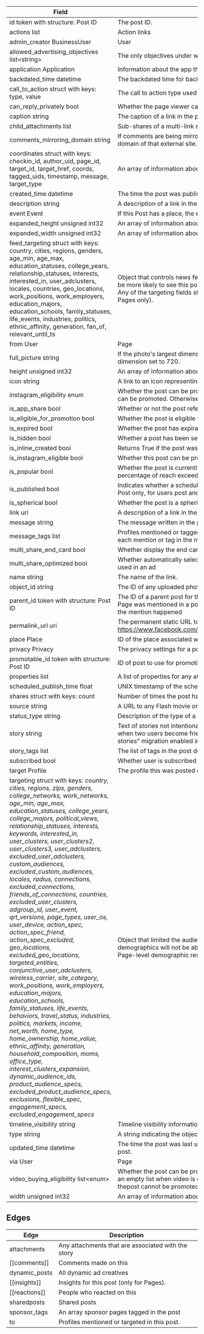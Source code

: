 |                                                                                                                                                                                                                                                                                                                                                                                                                                                                                                                                                                                                                        Field                                                                                                                                                                                                                                                                                                                                                                                                                                                                                                                                                                                                                        |                                                                                                                                 Description                                                                                                                                  |
|-----------------------------------------------------------------------------------------------------------------------------------------------------------------------------------------------------------------------------------------------------------------------------------------------------------------------------------------------------------------------------------------------------------------------------------------------------------------------------------------------------------------------------------------------------------------------------------------------------------------------------------------------------------------------------------------------------------------------------------------------------------------------------------------------------------------------------------------------------------------------------------------------------------------------------------------------------------------------------------------------------------------------------------------------------------------------------------------------------------------------------------------------------------------------------------------------------------------------------------------------------|------------------------------------------------------------------------------------------------------------------------------------------------------------------------------------------------------------------------------------------------------------------------------|
|                                                                                                                                                                                                                                                                                                                                                                                                                                                                                                                                                                                                          id token with structure: Post ID                                                                                                                                                                                                                                                                                                                                                                                                                                                                                                                                                                                                           |                                                                                                                                 The post ID.                                                                                                                                 |
|                                                                                                                                                                                                                                                                                                                                                                                                                                                                                                                                                                                                                    actions list                                                                                                                                                                                                                                                                                                                                                                                                                                                                                                                                                                                                                     |                                                                                                                                 Action links                                                                                                                                 |
|                                                                                                                                                                                                                                                                                                                                                                                                                                                                                                                                                                                                     admin_creator BusinessUser|User|Application                                                                                                                                                                                                                                                                                                                                                                                                                                                                                                                                                                                                     |                                                                                      The admin creator of a Page Post. Only available if there exists more than one admin for the page.                                                                                      |
|                                                                                                                                                                                                                                                                                                                                                                                                                                                                                                                                                                                                     allowed_advertising_objectives list\<string\>                                                                                                                                                                                                                                                                                                                                                                                                                                                                                                                                                                                                     |                                                                                                         The only objectives under which this post can be advertised                                                                                                          |
|                                                                                                                                                                                                                                                                                                                                                                                                                                                                                                                                                                                                               application Application                                                                                                                                                                                                                                                                                                                                                                                                                                                                                                                                                                                                               |                                                                                                            Information about the app this post was published by.                                                                                                             |
|                                                                                                                                                                                                                                                                                                                                                                                                                                                                                                                                                                                                               backdated_time datetime                                                                                                                                                                                                                                                                                                                                                                                                                                                                                                                                                                                                               |                                                                                           The backdated time for backdate post. For regular post, this field will be set to null.                                                                                            |
|                                                                                                                                                                                                                                                                                                                                                                                                                                                                                                                                                                                                    call_to_action struct with keys: type, value                                                                                                                                                                                                                                                                                                                                                                                                                                                                                                                                                                                                     |                                                                                                The call to action type used in any Page posts for mobile app engagement ads.                                                                                                 |
|                                                                                                                                                                                                                                                                                                                                                                                                                                                                                                                                                                                                              can_reply_privately bool                                                                                                                                                                                                                                                                                                                                                                                                                                                                                                                                                                                                               |                                                                                                        Whether the page viewer can send a private reply to this post                                                                                                         |
|                                                                                                                                                                                                                                                                                                                                                                                                                                                                                                                                                                                                                   caption string                                                                                                                                                                                                                                                                                                                                                                                                                                                                                                                                                                                                                    |                                                                                                        The caption of a link in the post (appears beneath the name).                                                                                                         |
|                                                                                                                                                                                                                                                                                                                                                                                                                                                                                                                                                                                                               child_attachments list                                                                                                                                                                                                                                                                                                                                                                                                                                                                                                                                                                                                                |                                                                                                                    Sub-shares of a multi-link share post                                                                                                                     |
|                                                                                                                                                                                                                                                                                                                                                                                                                                                                                                                                                                                                          comments_mirroring_domain string                                                                                                                                                                                                                                                                                                                                                                                                                                                                                                                                                                                                           |                                                                                 If comments are being mirrored to an external site, this function returns the domain of that external site.                                                                                  |
|                                                                                                                                                                                                                                                                                                                                                                                                                                                                                                                                                     coordinates struct with keys: checkin_id, author_uid, page_id, target_id, target_href, coords, tagged_uids, timestamp, message, target_type                                                                                                                                                                                                                                                                                                                                                                                                                                                                                                                                                     |                                                                                                           An array of information about the attachment to the post                                                                                                           |
|                                                                                                                                                                                                                                                                                                                                                                                                                                                                                                                                                                                                                created_time datetime                                                                                                                                                                                                                                                                                                                                                                                                                                                                                                                                                                                                                |                                                                                                    The time the post was published, expressed as UNIX timestamp  Default                                                                                                     |
|                                                                                                                                                                                                                                                                                                                                                                                                                                                                                                                                                                                                                 description string                                                                                                                                                                                                                                                                                                                                                                                                                                                                                                                                                                                                                  |                                                                                                      A description of a link in the post (appears beneath the caption).                                                                                                      |
|                                                                                                                                                                                                                                                                                                                                                                                                                                                                                                                                                                                                                     event Event                                                                                                                                                                                                                                                                                                                                                                                                                                                                                                                                                                                                                     |                                                                                                        If this Post has a place, the event associated with the place                                                                                                         |
|                                                                                                                                                                                                                                                                                                                                                                                                                                                                                                                                                                                                           expanded_height unsigned int32                                                                                                                                                                                                                                                                                                                                                                                                                                                                                                                                                                                                            |                                                                                                           An array of information about the attachment to the post                                                                                                           |
|                                                                                                                                                                                                                                                                                                                                                                                                                                                                                                                                                                                                            expanded_width unsigned int32                                                                                                                                                                                                                                                                                                                                                                                                                                                                                                                                                                                                            |                                                                                                           An array of information about the attachment to the post                                                                                                           |
|                                                                                                                                                                                                                                                                                                                                                                                                                    feed_targeting struct with keys: country, cities, regions, genders, age_min, age_max, education_statuses, college_years, relationship_statuses, interests, interested_in, user_adclusters, locales, countries, geo_locations, work_positions, work_employers, education_majors, education_schools, family_statuses, life_events, industries, politics, ethnic_affinity, generation, fan_of, relevant_until_ts                                                                                                                                                                                                                                                                                                                                                                                                                    | Object that controls news feed targeting for this post. Anyone in these groups will be more likely to see this post, others will be less likely, but may still see it anyway. Any of the targeting fields shown here can be used, none are required (applies to Pages only). |
|                                                                                                                                                                                                                                                                                                                                                                                                                                                                                                                                                                                                                   from User|Page                                                                                                                                                                                                                                                                                                                                                                                                                                                                                                                                                                                                                    |                                                                                                      The ID of the user, page, group, or event that published the post                                                                                                       |
|                                                                                                                                                                                                                                                                                                                                                                                                                                                                                                                                                                                                                 full_picture string                                                                                                                                                                                                                                                                                                                                                                                                                                                                                                                                                                                                                 |                                                                                  If the photo's largest dimension exceeds 720 pixels, it is resized, with the largest dimension set to 720.                                                                                  |
|                                                                                                                                                                                                                                                                                                                                                                                                                                                                                                                                                                                                                height unsigned int32                                                                                                                                                                                                                                                                                                                                                                                                                                                                                                                                                                                                                |                                                                                                           An array of information about the attachment to the post                                                                                                           |
|                                                                                                                                                                                                                                                                                                                                                                                                                                                                                                                                                                                                                     icon string                                                                                                                                                                                                                                                                                                                                                                                                                                                                                                                                                                                                                     |                                                                                                            A link to an icon representing the type of this post.                                                                                                             |
|                                                                                                                                                                                                                                                                                                                                                                                                                                                                                                                                                                                                             instagram_eligibility enum                                                                                                                                                                                                                                                                                                                                                                                                                                                                                                                                                                                                              |                                                       Whether the post can be promoted on Instagram. It returns the enum "eligible" if it can be promoted. Otherwise it returns an enum for why it cannot be promoted                                                        |
|                                                                                                                                                                                                                                                                                                                                                                                                                                                                                                                                                                                                                  is_app_share bool                                                                                                                                                                                                                                                                                                                                                                                                                                                                                                                                                                                                                  |                                                                                                                  Whether or not the post references an app                                                                                                                   |
|                                                                                                                                                                                                                                                                                                                                                                                                                                                                                                                                                                                                           is_eligible_for_promotion bool                                                                                                                                                                                                                                                                                                                                                                                                                                                                                                                                                                                                            |                                                                                                                 Whether the post is eligible for promotion.                                                                                                                  |
|                                                                                                                                                                                                                                                                                                                                                                                                                                                                                                                                                                                                                   is_expired bool                                                                                                                                                                                                                                                                                                                                                                                                                                                                                                                                                                                                                   |                                                                                                             Whether the post has expiration time that has passed                                                                                                             |
|                                                                                                                                                                                                                                                                                                                                                                                                                                                                                                                                                                                                                   is_hidden bool                                                                                                                                                                                                                                                                                                                                                                                                                                                                                                                                                                                                                    |                                                                                                                    Whether a post has been set to hidden                                                                                                                     |
|                                                                                                                                                                                                                                                                                                                                                                                                                                                                                                                                                                                                               is_inline_created bool                                                                                                                                                                                                                                                                                                                                                                                                                                                                                                                                                                                                                |                                                                                                        Returns True if the post was created inline when creating ads.                                                                                                        |
|                                                                                                                                                                                                                                                                                                                                                                                                                                                                                                                                                                                                             is_instagram_eligible bool                                                                                                                                                                                                                                                                                                                                                                                                                                                                                                                                                                                                              |                                                                                                                Whether this post can be promoted in Instagram                                                                                                                |
|                                                                                                                                                                                                                                                                                                                                                                                                                                                                                                                                                                                                                   is_popular bool                                                                                                                                                                                                                                                                                                                                                                                                                                                                                                                                                                                                                   |                                                                        Whether the post is currently popular. Based on whether the total actions as a percentage of reach exceeds a certain threshold                                                                        |
|                                                                                                                                                                                                                                                                                                                                                                                                                                                                                                                                                                                                                  is_published bool                                                                                                                                                                                                                                                                                                                                                                                                                                                                                                                                                                                                                  |                                                        Indicates whether a scheduled post was published (applies to scheduled Page Post only, for users post and instanlty published posts this value is always true)                                                        |
|                                                                                                                                                                                                                                                                                                                                                                                                                                                                                                                                                                                                                  is_spherical bool                                                                                                                                                                                                                                                                                                                                                                                                                                                                                                                                                                                                                  |                                                                                                                  Whether the post is a spherical video post                                                                                                                  |
|                                                                                                                                                                                                                                                                                                                                                                                                                                                                                                                                                                                                                      link uri                                                                                                                                                                                                                                                                                                                                                                                                                                                                                                                                                                                                                       |                                                                                                      A description of a link in the post (appears beneath the caption).                                                                                                      |
|                                                                                                                                                                                                                                                                                                                                                                                                                                                                                                                                                                                                                   message string                                                                                                                                                                                                                                                                                                                                                                                                                                                                                                                                                                                                                    |                                                                                                                   The message written in the post  Default                                                                                                                   |
|                                                                                                                                                                                                                                                                                                                                                                                                                                                                                                                                                                                                                  message_tags list                                                                                                                                                                                                                                                                                                                                                                                                                                                                                                                                                                                                                  |                                                                            Profiles mentioned or tagged in a message. This is an object with a unique key for each mention or tag in the message.                                                                            |
|                                                                                                                                                                                                                                                                                                                                                                                                                                                                                                                                                                                                              multi_share_end_card bool                                                                                                                                                                                                                                                                                                                                                                                                                                                                                                                                                                                                              |                                                                                                           Whether display the end card for a multi-link share post                                                                                                           |
|                                                                                                                                                                                                                                                                                                                                                                                                                                                                                                                                                                                                             multi_share_optimized bool                                                                                                                                                                                                                                                                                                                                                                                                                                                                                                                                                                                                              |                                                                                       Whether automatically select the order of the links in multi-link share post when used in an ad                                                                                        |
|                                                                                                                                                                                                                                                                                                                                                                                                                                                                                                                                                                                                                     name string                                                                                                                                                                                                                                                                                                                                                                                                                                                                                                                                                                                                                     |                                                                                                                            The name of the link.                                                                                                                             |
|                                                                                                                                                                                                                                                                                                                                                                                                                                                                                                                                                                                                                  object_id string                                                                                                                                                                                                                                                                                                                                                                                                                                                                                                                                                                                                                   |                                                                                                         The ID of any uploaded photo or video attached to the post.                                                                                                          |
|                                                                                                                                                                                                                                                                                                                                                                                                                                                                                                                                                                                                       parent_id token with structure: Post ID                                                                                                                                                                                                                                                                                                                                                                                                                                                                                                                                                                                                       |                                      The ID of a parent post for this post, if it exists. For example, if this story is a 'Your Page was mentioned in a post' story, the parent_id will be the original post where the mention happened                                      |
|                                                                                                                                                                                                                                                                                                                                                                                                                                                                                                                                                                                                                  permalink_url uri                                                                                                                                                                                                                                                                                                                                                                                                                                                                                                                                                                                                                  |                                                                  The permanent static URL to the post on www.facebook.com. Example: https://www.facebook.com/FacebookforDevelopers/posts/10153449196353553                                                                   |
|                                                                                                                                                                                                                                                                                                                                                                                                                                                                                                                                                                                                                     place Place                                                                                                                                                                                                                                                                                                                                                                                                                                                                                                                                                                                                                     |                                                                                                                   ID of the place associated with the post                                                                                                                   |
|                                                                                                                                                                                                                                                                                                                                                                                                                                                                                                                                                                                                                   privacy Privacy                                                                                                                                                                                                                                                                                                                                                                                                                                                                                                                                                                                                                   |                                                                                                                       The privacy settings for a post                                                                                                                        |
|                                                                                                                                                                                                                                                                                                                                                                                                                                                                                                                                                                                                     promotable_id token with structure: Post ID                                                                                                                                                                                                                                                                                                                                                                                                                                                                                                                                                                                                     |                                                                                                 ID of post to use for promotion for stories that cannot be promoted directly                                                                                                 |
|                                                                                                                                                                                                                                                                                                                                                                                                                                                                                                                                                                                                                   properties list                                                                                                                                                                                                                                                                                                                                                                                                                                                                                                                                                                                                                   |                                                                                              A list of properties for any attached video, for example, the length of the video.                                                                                              |
|                                                                                                                                                                                                                                                                                                                                                                                                                                                                                                                                                                                                            scheduled_publish_time float                                                                                                                                                                                                                                                                                                                                                                                                                                                                                                                                                                                                             |                                                                                                          UNIX timestamp of the scheduled publish time for the post                                                                                                           |
|                                                                                                                                                                                                                                                                                                                                                                                                                                                                                                                                                                                                           shares struct with keys: count                                                                                                                                                                                                                                                                                                                                                                                                                                                                                                                                                                                                            |                                                                                                                   Number of times the post has been shared                                                                                                                   |
|                                                                                                                                                                                                                                                                                                                                                                                                                                                                                                                                                                                                                    source string                                                                                                                                                                                                                                                                                                                                                                                                                                                                                                                                                                                                                    |                                                                                                         A URL to any Flash movie or video file attached to the post.                                                                                                         |
|                                                                                                                                                                                                                                                                                                                                                                                                                                                                                                                                                                                                                 status_type string                                                                                                                                                                                                                                                                                                                                                                                                                                                                                                                                                                                                                  |                                                                                                                 Description of the type of a status update.                                                                                                                  |
|                                                                                                                                                                                                                                                                                                                                                                                                                                                                                                                                                                                                                    story string                                                                                                                                                                                                                                                                                                                                                                                                                                                                                                                                                                                                                     |                        Text of stories not intentionally generated by users, such as those generated when two users become friends. You must have the "Include recent activity stories" migration enabled in your app to retrieve this field  Default                        |
|                                                                                                                                                                                                                                                                                                                                                                                                                                                                                                                                                                                                                   story_tags list                                                                                                                                                                                                                                                                                                                                                                                                                                                                                                                                                                                                                   |                                                                                                                   The list of tags in the post description                                                                                                                   |
|                                                                                                                                                                                                                                                                                                                                                                                                                                                                                                                                                                                                                   subscribed bool                                                                                                                                                                                                                                                                                                                                                                                                                                                                                                                                                                                                                   |                                                                                                                    Whether user is subscribed to the post                                                                                                                    |
|                                                                                                                                                                                                                                                                                                                                                                                                                                                                                                                                                                                                                   target Profile                                                                                                                                                                                                                                                                                                                                                                                                                                                                                                                                                                                                                    |                                                                                                         The profile this was posted on if different from the author                                                                                                          |
| targeting struct with keys: *country, cities, regions, zips, genders, college_networks, work_networks, age_min, age_max, education_statuses, college_years, college_majors, political_views, relationship_statuses, interests, keywords, interested_in, user_clusters, user_clusters2, user_clusters3, user_adclusters, excluded_user_adclusters, custom_audiences, excluded_custom_audiences, locales, radius, connections, excluded_connections, friends_of_connections, countries, excluded_user_clusters, adgroup_id, user_event, qrt_versions, page_types, user_os, user_device, action_spec, action_spec_friend, action_spec_excluded, geo_locations, excluded_geo_locations, targeted_entities, conjunctive_user_adclusters, wireless_carrier, site_category, work_positions, work_employers, education_majors, education_schools, family_statuses, life_events, behaviors, travel_status, industries, politics, markets, income, net_worth, home_type, home_ownership, home_value, ethnic_affinity, generation, household_composition, moms, office_type, interest_clusters_expansion, dynamic_audience_ids, product_audience_specs, excluded_product_audience_specs, exclusions, flexible_spec, engagement_specs, excluded_engagement_specs* |                               Object that limited the audience for this content. Anyone not in these demographics will not be able to view this content. This will not override any Page-level demographic restrictions that may be in place.                             |
|                                                                                                                                                                                                                                                                                                                                                                                                                                                                                                                                                                                                             timeline_visibility string                                                                                                                                                                                                                                                                                                                                                                                                                                                                                                                                                                                                              |                                                                                                                 Timeline visibility information of the post                                                                                                                  |
|                                                                                                                                                                                                                                                                                                                                                                                                                                                                                                                                                                                                                     type string                                                                                                                                                                                                                                                                                                                                                                                                                                                                                                                                                                                                                     |                                                                                                              A string indicating the object type of this post.                                                                                                               |
|                                                                                                                                                                                                                                                                                                                                                                                                                                                                                                                                                                                                                updated_time datetime                                                                                                                                                                                                                                                                                                                                                                                                                                                                                                                                                                                                                |                                                                                              The time the post was last updated, which occurs when a user comments on the post.                                                                                              |
|                                                                                                                                                                                                                                                                                                                                                                                                                                                                                                                                                                                                                    via User|Page                                                                                                                                                                                                                                                                                                                                                                                                                                                                                                                                                                                                                    |                                                                                                               ID of the user or Page the post was shared from                                                                                                                |
|                                                                                                                                                                                                                                                                                                                                                                                                                                                                                                                                                                                                         video_buying_eligibility list\<enum\>                                                                                                                                                                                                                                                                                                                                                                                                                                                                                                                                                                                                         |                                        Whether the post can be promoted with different video buying options. It returns an empty list when video is eligible. Otherwise it returns a list of reasons why thepost cannot be promoted.                                         |
|                                                                                                                                                                                                                                                                                                                                                                                                                                                                                                                                                                                                                width unsigned int32                                                                                                                                                                                                                                                                                                                                                                                                                                                                                                                                                                                                                 |                                                                                                           An array of information about the attachment to the post                                                                                                           |

## Edges

|     Edge      |                    Description                     |
|---------------|----------------------------------------------------|
|  attachments  | Any attachments that are associated with the story |
|   [[comments]]    |               Comments made on this                |
| dynamic_posts |              All dynamic ad creatives              |
|   [[insights]]    |      Insights for this post (only for Pages).      |
|   [[reactions]]   |             People who reacted on this             |
|  sharedposts  |                    Shared posts                    |
| sponsor_tags  |     An array sponsor pages tagged in the post      |
|      to       |    Profiles mentioned or targeted in this post.    |
